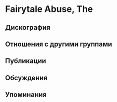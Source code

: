 # Fairytale Abuse, The



## Дискография


## Отношения с другими группами


## Публикации


## Обсуждения


## Упоминания

